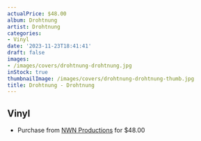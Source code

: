 ```yaml
---
actualPrice: $48.00
album: Drohtnung
artist: Drohtnung
categories:
- Vinyl
date: '2023-11-23T18:41:41'
draft: false
images:
- /images/covers/drohtnung-drohtnung.jpg
inStock: true
thumbnailImage: /images/covers/drohtnung-drohtnung-thumb.jpg
title: Drohtnung - Drohtnung
---
```


## Vinyl
* Purchase from [NWN Productions](http://shop.nwnprod.com/index.php?route=product/product&path=75&product_id=40554&sort=pd.name&order=ASC) for $48.00
